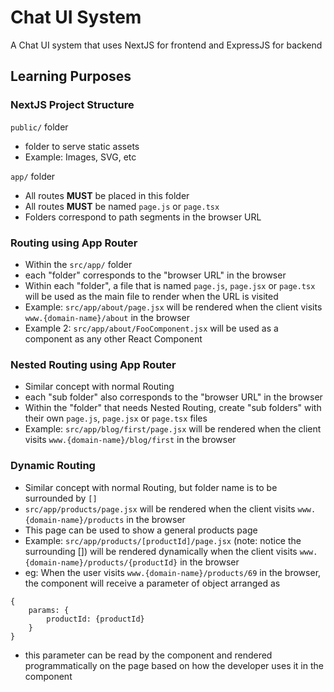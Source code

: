 # Chat UI System
A Chat UI system that uses NextJS for frontend and ExpressJS for backend

## Learning Purposes

### NextJS Project Structure
```public/``` folder
* folder to serve static assets
* Example: Images, SVG, etc

```app/``` folder
* All routes **MUST** be placed in this folder
* All routes **MUST** be named ```page.js``` or ```page.tsx```
* Folders correspond to path segments in the browser URL

### Routing using App Router
* Within the ```src/app/``` folder
* each "folder" corresponds to the "browser URL" in the browser
* Within each "folder", a file that is named ```page.js```, ```page.jsx``` or ```page.tsx``` will be used as the main file to render when the URL is visited
* Example: ```src/app/about/page.jsx``` will be rendered when the client visits ```www.{domain-name}/about``` in the browser
* Example 2: ```src/app/about/FooComponent.jsx``` will be used as a component as any other React Component

### Nested Routing using App Router
* Similar concept with normal Routing
* each "sub folder" also corresponds to the "browser URL" in the browser
* Within the "folder" that needs Nested Routing, create "sub folders" with their own ```page.js```, ```page.jsx``` or ```page.tsx``` files
* Example: ```src/app/blog/first/page.jsx``` will be rendered when the client visits ```www.{domain-name}/blog/first``` in the browser

### Dynamic Routing
* Similar concept with normal Routing, but folder name is to be surrounded by ```[]```
* ```src/app/products/page.jsx``` will be rendered when the client visits ```www.{domain-name}/products``` in the browser
* This page can be used to show a general products page
* Example: ```src/app/products/[productId]/page.jsx``` (note: notice the surrounding []) will be rendered dynamically when the client visits ```www.{domain-name}/products/{productId}``` in the browser
* eg: When the user visits ```www.{domain-name}/products/69``` in the browser, the component will receive a parameter of object arranged as
```
{
    params: {
        productId: {productId}
    }
}
```
* this parameter can be read by the component and rendered programmatically on the page based on how the developer uses it in the component
